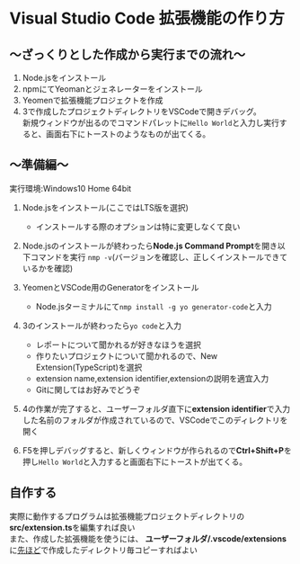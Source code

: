 # Visual Studio Code 拡張機能の作り方

## ～ざっくりとした作成から実行までの流れ～
1. Node.jsをインストール
2. npmにてYeomanとジェネレーターをインストール
3. Yeomenで拡張機能プロジェクトを作成
4. 3で作成したプロジェクトディレクトリをVSCodeで開きデバッグ。<br>
新規ウィンドウが出るのでコマンドパレットに`Hello World`と入力し実行すると、画面右下にトーストのようなものが出てくる。

## ～準備編～
実行環境:Windows10 Home 64bit

1. Node.jsをインストール(ここではLTS版を選択)
    - インストールする際のオプションは特に変更しなくて良い
2. Node.jsのインストールが終わったら**Node.js Command Prompt**を開き以下コマンドを実行
    `nmp -v`(バージョンを確認し、正しくインストールできているかを確認)

3. YeomenとVSCode用のGeneratorをインストール
    - Node.jsターミナルにて`nmp install -g yo generator-code`と入力

<a name="PJ"></a>

4. 3のインストールが終わったら`yo code`と入力
    - レポートについて聞かれるが好きなほうを選択
    - 作りたいプロジェクトについて聞かれるので、New Extension(TypeScript)を選択
    - extension name,extension identifier,extensionの説明を適宜入力
    - Gitに関してはお好みでどうぞ

5. 4の作業が完了すると、ユーザーフォルダ直下に**extension identifier**で入力した名前のフォルダが作成されているので、VSCodeでこのディレクトリを開く
6. F5を押しデバッグすると、新しくウィンドウが作られるので**Ctrl+Shift+P**を押し`Hello World`と入力すると画面右下にトーストが出てくる。

## 自作する
実際に動作するプログラムは拡張機能プロジェクトディレクトリの**src/extension.ts**を編集すれば良い<br>
また、作成した拡張機能を使うには、 **ユーザーフォルダ/.vscode/extensions** に[先ほど](#PJ)で作成したディレクトリ毎コピーすればよい
